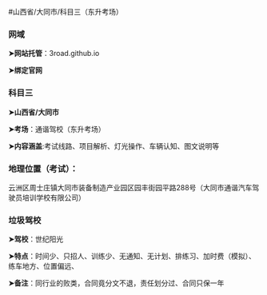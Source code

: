 #山西省/大同市/科目三（东升考场）

###  网域

**➤网站托管**：3road.github.io

**➤绑定官网**

### 科目三

**➤山西省/大同市**

**➤考场**：通谐驾校（东升考场）

**➤内容涵盖**:考试线路、项目解析、灯光操作、车辆认知、图文说明等

### 地理位置（考试）：

云洲区周士庄镇大同市装备制造产业园区园丰街园平路288号（大同市通谐汽车驾驶员培训学校有限公司）

### 垃圾驾校

**➤驾校**：世纪阳光

**➤特点**：时间少、只招人、训练少、无通知、无计划、排练习、加时费（模拟）、练车地方、位置偏远、

**➤备注**：同行业的败类，合同竟分文不退，责任划分过、合同只保一年
